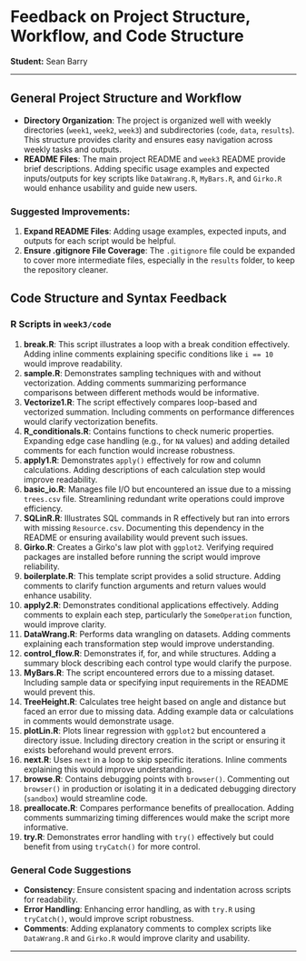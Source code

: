 
# Feedback on Project Structure, Workflow, and Code Structure

**Student:** Sean Barry

---

## General Project Structure and Workflow

- **Directory Organization**: The project is organized well with weekly directories (`week1`, `week2`, `week3`) and subdirectories (`code`, `data`, `results`). This structure provides clarity and ensures easy navigation across weekly tasks and outputs.
- **README Files**: The main project README and `week3` README provide brief descriptions. Adding specific usage examples and expected inputs/outputs for key scripts like `DataWrang.R`, `MyBars.R`, and `Girko.R` would enhance usability and guide new users.

### Suggested Improvements:
1. **Expand README Files**: Adding usage examples, expected inputs, and outputs for each script would be helpful.
2. **Ensure .gitignore File Coverage**: The `.gitignore` file could be expanded to cover more intermediate files, especially in the `results` folder, to keep the repository cleaner.

## Code Structure and Syntax Feedback

### R Scripts in `week3/code`

1. **break.R**: This script illustrates a loop with a break condition effectively. Adding inline comments explaining specific conditions like `i == 10` would improve readability.
2. **sample.R**: Demonstrates sampling techniques with and without vectorization. Adding comments summarizing performance comparisons between different methods would be informative.
3. **Vectorize1.R**: The script effectively compares loop-based and vectorized summation. Including comments on performance differences would clarify vectorization benefits.
4. **R_conditionals.R**: Contains functions to check numeric properties. Expanding edge case handling (e.g., for `NA` values) and adding detailed comments for each function would increase robustness.
5. **apply1.R**: Demonstrates `apply()` effectively for row and column calculations. Adding descriptions of each calculation step would improve readability.
6. **basic_io.R**: Manages file I/O but encountered an issue due to a missing `trees.csv` file. Streamlining redundant write operations could improve efficiency.
7. **SQLinR.R**: Illustrates SQL commands in R effectively but ran into errors with missing `Resource.csv`. Documenting this dependency in the README or ensuring availability would prevent such issues.
8. **Girko.R**: Creates a Girko's law plot with `ggplot2`. Verifying required packages are installed before running the script would improve reliability.
9. **boilerplate.R**: This template script provides a solid structure. Adding comments to clarify function arguments and return values would enhance usability.
10. **apply2.R**: Demonstrates conditional applications effectively. Adding comments to explain each step, particularly the `SomeOperation` function, would improve clarity.
11. **DataWrang.R**: Performs data wrangling on datasets. Adding comments explaining each transformation step would improve understanding.
12. **control_flow.R**: Demonstrates if, for, and while structures. Adding a summary block describing each control type would clarify the purpose.
13. **MyBars.R**: The script encountered errors due to a missing dataset. Including sample data or specifying input requirements in the README would prevent this.
14. **TreeHeight.R**: Calculates tree height based on angle and distance but faced an error due to missing data. Adding example data or calculations in comments would demonstrate usage.
15. **plotLin.R**: Plots linear regression with `ggplot2` but encountered a directory issue. Including directory creation in the script or ensuring it exists beforehand would prevent errors.
16. **next.R**: Uses `next` in a loop to skip specific iterations. Inline comments explaining this would improve understanding.
17. **browse.R**: Contains debugging points with `browser()`. Commenting out `browser()` in production or isolating it in a dedicated debugging directory (`sandbox`) would streamline code.
18. **preallocate.R**: Compares performance benefits of preallocation. Adding comments summarizing timing differences would make the script more informative.
19. **try.R**: Demonstrates error handling with `try()` effectively but could benefit from using `tryCatch()` for more control.

### General Code Suggestions

- **Consistency**: Ensure consistent spacing and indentation across scripts for readability.
- **Error Handling**: Enhancing error handling, as with `try.R` using `tryCatch()`, would improve script robustness.
- **Comments**: Adding explanatory comments to complex scripts like `DataWrang.R` and `Girko.R` would improve clarity and usability.

---
